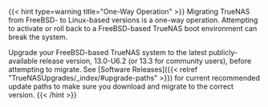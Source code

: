 &NewLine;

{{< hint type=warning title="One-Way Operation" >}}
Migrating TrueNAS from FreeBSD- to Linux-based versions is a one-way operation.
Attempting to activate or roll back to a FreeBSD-based TrueNAS boot environment can break the system.

Upgrade your FreeBSD-based TrueNAS system to the latest publicly-available release version, 13.0-U6.2 (or 13.3 for community users), before attempting to migrate.
See [Software Releases]({{< relref "TrueNASUpgrades/_index/#upgrade-paths" >}}) for current recommended update paths to make sure you download and migrate to the correct version.
{{< /hint >}}
